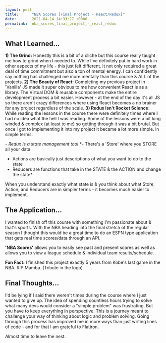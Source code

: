 ```yaml
---
layout: post
title:      "NBA Scores [Final Project - React/Redux]"
date:       2021-04-14 14:33:27 +0000
permalink:  nba_scores_final_project_-_react_redux
---
```


## What I Learned...

**1) The Grind:** Honestly this is a bit of a cliche but this course really taught me how to grind when I needed to. While I've definitely put in hard work in other aspects of my life - this just felt different. It not only required a great deal of time commitment but also a ton of mental energy. I can confidently say nothing has challenged me more mentally than this course & ALL of the projects.
**2) The Beauty of React:** Completing my previous project in 'Vanilla' JS made it super obvious to me how convenient React is as a library. The Virtual DOM & reusable components make the entire development process a bit easier. However - at the end of the day it's all JS so there aren't crazy differences where using React becomes a no brainer for any project regardless of the scale.
**3) Redux Isn't Rocket Science:** While reading the lessons in the course there were definitely times where I had no idea what the hell I was reading. Some of the lessons were a bit long winded & complex (at least to me) so getting through it was a bit brutal. But once I got to implementing it into my project it became a lot more simple. In simple terms:

*- Redux is a state management tool*
*- There's a 'Store' where you STORE all your data
- Actions are basically just descriptions of what you want to do to the state
- Reducers are functions that take in the STATE & the ACTION and change the state*

When you understand exactly what state is & you think about what Store, Action, and Reducers are in simpler terms - it becomes much easier to implement.

## The Application...

I wanted to finish off this course with something I'm passionate about & that's sports. With the NBA heading into the final stretch of the regular season I thought this would be a great time to do an ESPN type application that gets real time scores/data through an API. 

**'NBA Scores'** allows you to easily see past and present scores as well as allows you to view a league schedule & individual team results/schedule.

**Fun Fact:** I finished this project exactly 5 years from Kobe's last game in the NBA. RIP Mamba. (Tribute in the logo)

## Final Thoughts...

I'd be lying if I said there weren't times during the course where I just wanted to give up. The idea of spending countless hours trying to solve what many devs would consider a "simple problem" was frustrating. But you have to keep everything in perspective. This is a journey meant to challenge your way of thinking about logic and problem solving. Going through this process has improved me in more ways than just writing lines of code - and for that I am grateful to Flatiron.

Almost time to leave the nest.


